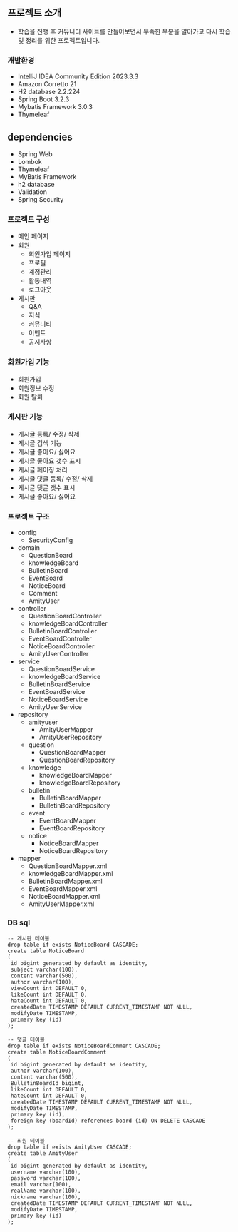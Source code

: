 ## 프로젝트 소개
- 학습을 진행 후 커뮤니티 사이트를 만들어보면서 부족한 부분을 알아가고 다시 학습 및 정리를 위한 프로젝트입니다.

### 개발환경
- IntelliJ IDEA Community Edition 2023.3.3
- Amazon Corretto 21
- H2 database 2.2.224
- Spring Boot 3.2.3
- Mybatis Framework 3.0.3
- Thymeleaf

## dependencies
- Spring Web
- Lombok
- Thymeleaf
- MyBatis Framework
- h2 database
- Validation
- Spring Security

### 프로젝트 구성
- 메인 페이지
- 회원
  - 회원가입 페이지
  - 프로필
  - 계정관리
  - 활동내역
  - 로그아웃
- 게시판
  - Q&A
  - 지식
  - 커뮤니티
  - 이벤트
  - 공지사항

### 회원가입 기능
- 회원가입
- 회원정보 수정
- 회원 탈퇴

### 게시판 기능
- 게시글 등록/ 수정/ 삭제
- 게시글 검색 기능
- 게시글 좋아요/ 싫어요
- 게시글 좋아요 갯수 표시
- 게시글 페이징 처리
- 게시글 댓글 등록/ 수정/ 삭제
- 게시글 댓글 갯수 표시
- 게시글 좋아요/ 싫어요

### 프로젝트 구조
- config
  - SecurityConfig
- domain
  - QuestionBoard
  - knowledgeBoard
  - BulletinBoard
  - EventBoard
  - NoticeBoard
  - Comment
  - AmityUser
- controller
  - QuestionBoardController
  - knowledgeBoardController
  - BulletinBoardController
  - EventBoardController
  - NoticeBoardController
  - AmityUserController
- service
  - QuestionBoardService
  - knowledgeBoardService
  - BulletinBoardService
  - EventBoardService
  - NoticeBoardService
  - AmityUserService
- repository
  - amityuser
    - AmityUserMapper
    - AmityUserRepository
  - question
    - QuestionBoardMapper
    - QuestionBoardRepository
  - knowledge
    - knowledgeBoardMapper
    - knowledgeBoardRepository
  - bulletin
    - BulletinBoardMapper
    - BulletinBoardRepository
  - event
    - EventBoardMapper
    - EventBoardRepository
  - notice
    - NoticeBoardMapper    
    - NoticeBoardRepository
- mapper
  - QuestionBoardMapper.xml
  - knowledgeBoardMapper.xml
  - BulletinBoardMapper.xml
  - EventBoardMapper.xml
  - NoticeBoardMapper.xml
  - AmityUserMapper.xml


### DB sql
```
-- 게시판 테이블
drop table if exists NoticeBoard CASCADE;
create table NoticeBoard
(
 id bigint generated by default as identity,
 subject varchar(100),
 content varchar(500),
 author varchar(100),
 viewCount int DEFAULT 0,
 likeCount int DEFAULT 0,
 hateCount int DEFAULT 0,
 createdDate TIMESTAMP DEFAULT CURRENT_TIMESTAMP NOT NULL,
 modifyDate TIMESTAMP,
 primary key (id)
);

-- 댓글 테이블
drop table if exists NoticeBoardComment CASCADE;
create table NoticeBoardComment
(
 id bigint generated by default as identity,
 author varchar(100),
 content varchar(500),
 BulletinBoardId bigint,
 likeCount int DEFAULT 0,
 hateCount int DEFAULT 0,
 createdDate TIMESTAMP DEFAULT CURRENT_TIMESTAMP NOT NULL,
 modifyDate TIMESTAMP,
 primary key (id),
 foreign key (boardId) references board (id) ON DELETE CASCADE
); 

-- 회원 테이블
drop table if exists AmityUser CASCADE;
create table AmityUser
(
 id bigint generated by default as identity,
 username varchar(100),
 password varchar(100),
 email varchar(100),
 realName varchar(100),
 nickname varchar(100),
 createdDate TIMESTAMP DEFAULT CURRENT_TIMESTAMP NOT NULL,
 modifyDate TIMESTAMP,
 primary key (id)
); 
```